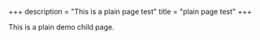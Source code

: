 +++
description = "This is a plain page test"
title = "plain page test"
+++

This is a plain demo child page.
